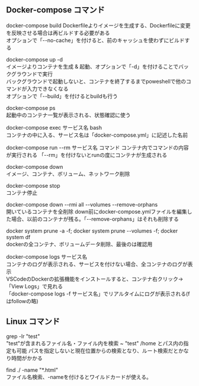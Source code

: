 ## Docker-compose コマンド

docker-compose build
    Dockerfileよりイメージを生成する、Dockerfileに変更を反映させる場合は再ビルドする必要がある  
    オプションで「--no-cache」を付けると、前のキャッシュを使わずにビルドする  

docker-compose up -d  
    イメージよりコンテナを生成 & 起動、オプションで「-d」を付けることでバックグラウンドで実行  
    バックグラウンドで起動しないと、コンテナを終了するまでpoweshellで他のコマンドが入力できなくなる  
    オプションで「--build」を付けるとbuildも行う  

docker-compose ps  
    起動中のコンテナ一覧が表示される、状態確認に使う  

docker-compose exec サービス名 bash  
    コンテナの中に入る、サービス名は「docker-compose.yml」に記述した名前  

docker-compose run --rm サービス名 コマンド
    コンテナ内でコマンドの内容が実行される
    「--rm」を付けないとrunの度にコンテナが生成される

docker-compose down  
    イメージ、コンテナ、ボリューム、ネットワーク削除  

docker-compose stop  
    コンテナ停止  

docker-compose down --rmi all --volumes --remove-orphans  
    開いているコンテナを全削除
    down前にdocker-compose.ymlファイルを編集した場合、以前のコンテナが残る。「--remove-orphans」はそれも削除する  

docker system prune -a -f; docker system prune --volumes -f; docker system df  
    dockerの全コンテナ、ボリュームデータ削除、最後のは確認用

docker-compose logs サービス名  
    コンテナのログが表示される、サービスを付けない場合、全コンテナのログが表示  
    VSCodeのDockerの拡張機能をインストールすると、コンテナ右クリック→「View Logs」で見れる  
    「docker-compose logs -f サービス名」でリアルタイムにログが表示される(fはfollowの略)  


## Linux コマンド

grep -lr "test"  
    "test"が含まれるファイル名・ファイル内を検索
    ~ "test" /home とパス内の指定も可能
    パスを指定しないと現在位置からの検索となり、ルート検索だとかなり時間がかかる

find ./ -name "*.html"  
    ファイル名検索、-nameを付けるとワイルドカードが使える。
